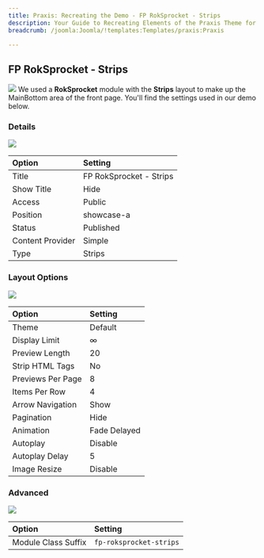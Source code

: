 ```yaml
---
title: Praxis: Recreating the Demo - FP RokSprocket - Strips
description: Your Guide to Recreating Elements of the Praxis Theme for Joomla
breadcrumb: /joomla:Joomla/!templates:Templates/praxis:Praxis

---
```


FP RokSprocket - Strips
-----
![][demo]
We used a **RokSprocket** module with the **Strips** layout to make up the MainBottom area of the front page. You'll find the settings used in our demo below.

### Details
![][demo2]

| Option | Setting |
|:------|:-------|
| Title | FP RokSprocket - Strips |
| Show Title | Hide |
| Access | Public |
| Position | showcase-a |
| Status | Published |
| Content Provider | Simple |
| Type | Strips |

### Layout Options
![][demo3]

| Option | Setting |
|:------|:-------|
| Theme | Default |
| Display Limit | ∞ |
| Preview Length | 20 |
| Strip HTML Tags | No |
| Previews Per Page | 8 |
| Items Per Row | 4 |
| Arrow Navigation | Show |
| Pagination | Hide |
| Animation | Fade Delayed |
| Autoplay | Disable |
| Autoplay Delay | 5 |
| Image Resize | Disable |

### Advanced
![][demo4]

| Option | Setting |
|:------|:-------|
| Module Class Suffix | `fp-roksprocket-strips` |

[demo]: assets/demo_4.jpeg
[demo2]: assets/strips_1.jpeg
[demo3]: assets/strips_2.jpeg
[demo4]: assets/strips_3.jpeg